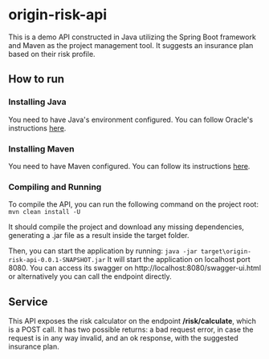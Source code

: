 # origin-risk-api

This is a demo API constructed in Java utilizing the Spring Boot framework and Maven as the project management tool. It suggests an insurance plan based on their risk profile.

## How to run

### Installing Java
You need to have Java's environment configured. You can follow Oracle's instructions [here](https://docs.oracle.com/en/java/javase/11/install/installation-jdk-microsoft-windows-platforms.html#GUID-A7E27B90-A28D-4237-9383-A58B416071CA).

### Installing Maven
You need to have Maven configured. You can follow its instructions [here](https://maven.apache.org/install.html).

### Compiling and Running
To compile the API, you can run the following command on the project root:
`mvn clean install -U`

It should compile the project and download any missing dependencies, generating a .jar file as a result inside the target folder.

Then, you can start the application by running:
`java -jar target\origin-risk-api-0.0.1-SNAPSHOT.jar`
It will start the application on localhost port 8080.
You can access its swagger on http://localhost:8080/swagger-ui.html or alternatively you can call the endpoint directly.

## Service

This API exposes the risk calculator on the endpoint **/risk/calculate**, which is a POST call.
It has two possible returns: a bad request error, in case the request is in any way invalid, and an ok response, with the suggested insurance plan.